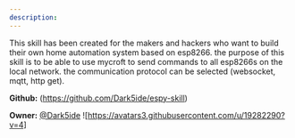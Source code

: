 ```yaml
---
description: 
---
```

This skill has been created for the makers and hackers who want to build their own home automation system based on esp8266. the purpose of this skill is to be able to use mycroft to send commands to all esp8266s on the local network. the communication protocol can be selected (websocket, mqtt, http get).

**Github:** (https://github.com/Dark5ide/espy-skill)

**Owner:** [@Dark5ide](https://github.com/Dark5ide) ![https://avatars3.githubusercontent.com/u/19282290?v=4]

